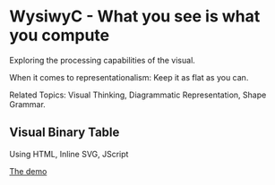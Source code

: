 WysiwyC - What you see is what you compute
==========================================

Exploring the processing capabilities of the visual.

When it comes to representationalism: Keep it as flat as you can.

Related Topics: Visual Thinking, Diagrammatic Representation, Shape Grammar.

Visual Binary Table
-------------------
Using HTML, Inline SVG, JScript

[The demo](JScriptSVG/BinaryA/www/index.html)
